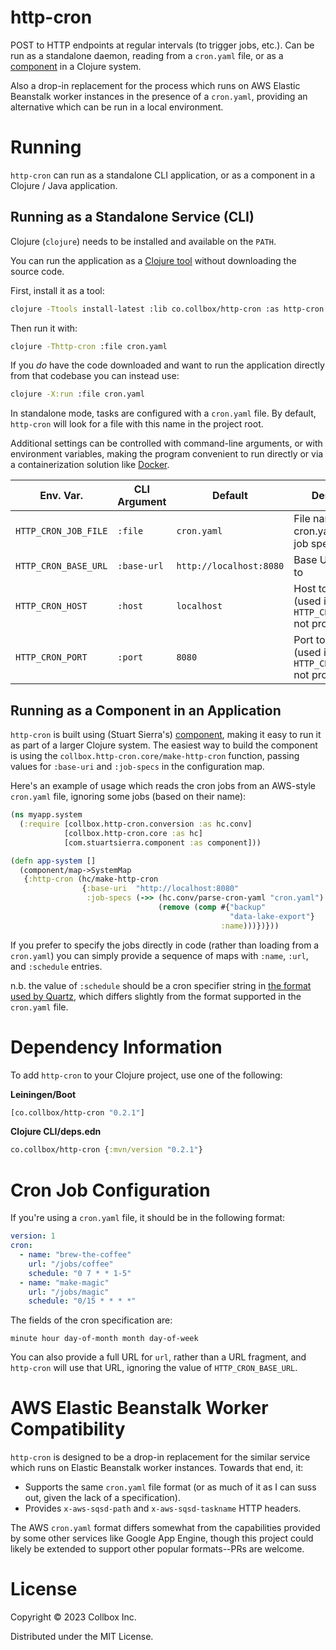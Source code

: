 # http-cron

POST to HTTP endpoints at regular intervals (to trigger jobs, etc.).
Can be run as a standalone daemon, reading from a `cron.yaml` file, or
as a [component][] in a Clojure system.

Also a drop-in replacement for the process which runs on AWS Elastic
Beanstalk worker instances in the presence of a `cron.yaml`, providing
an alternative which can be run in a local environment.

# Running

`http-cron` can run as a standalone CLI application, or as a component
in a Clojure / Java application.

## Running as a Standalone Service (CLI)

Clojure (`clojure`) needs to be installed and available on the `PATH`.

You can run the application as a [Clojure tool][clj-tool] without
downloading the source code.

First, install it as a tool:

```sh
clojure -Ttools install-latest :lib co.collbox/http-cron :as http-cron
```

Then run it with:

```sh
clojure -Thttp-cron :file cron.yaml
```

If you *do* have the code downloaded and want to run the application
directly from that codebase you can instead use:

```sh
clojure -X:run :file cron.yaml
```

In standalone mode, tasks are configured with a `cron.yaml` file.  By
default, `http-cron` will look for a file with this name in the
project root.

Additional settings can be controlled with command-line arguments, or
with environment variables, making the program convenient to run
directly or via a containerization solution like [Docker][].

| Env. Var.            | CLI Argument | Default                 | Description                                                 |
|----------------------|--------------|-------------------------|-------------------------------------------------------------|
| `HTTP_CRON_JOB_FILE` | `:file`      | `cron.yaml`             | File name for cron.yaml-style job specification             |
| `HTTP_CRON_BASE_URL` | `:base-url`  | `http://localhost:8080` | Base URL to POST to                                         |
| `HTTP_CRON_HOST`     | `:host`      | `localhost`             | Host to POST to (used if `HTTP_CRON_BASE_URL` not provided) |
| `HTTP_CRON_PORT`     | `:port`      | `8080`                  | Port to POST to (used if `HTTP_CRON_BASE_URL` not provided) |

## Running as a Component in an Application

`http-cron` is built using (Stuart Sierra's) [component][], making it
easy to run it as part of a larger Clojure system.  The easiest way to
build the component is using the
`collbox.http-cron.core/make-http-cron` function, passing values for
`:base-uri` and `:job-specs` in the configuration map.

Here's an example of usage which reads the cron jobs from an AWS-style
`cron.yaml` file, ignoring some jobs (based on their name):

```clj
(ns myapp.system
  (:require [collbox.http-cron.conversion :as hc.conv]
            [collbox.http-cron.core :as hc]
            [com.stuartsierra.component :as component]))

(defn app-system []
  (component/map->SystemMap
   {:http-cron (hc/make-http-cron
                {:base-uri  "http://localhost:8080"
                 :job-specs (->> (hc.conv/parse-cron-yaml "cron.yaml")
                                 (remove (comp #{"backup"
                                                 "data-lake-export"}
                                               :name)))})}))
```

If you prefer to specify the jobs directly in code (rather than
loading from a `cron.yaml`) you can simply provide a sequence of maps
with `:name`, `:url`, and `:schedule` entries.

n.b. the value of `:schedule` should be a cron specifier string in
[the format used by Quartz][quartz-cron-expressions], which differs
slightly from the format supported in the `cron.yaml` file.

# Dependency Information

To add `http-cron` to your Clojure project, use one of the following:

**Leiningen/Boot**

```clj
[co.collbox/http-cron "0.2.1"]
```

**Clojure CLI/deps.edn**

```clj
co.collbox/http-cron {:mvn/version "0.2.1"}
```

# Cron Job Configuration

If you're using a `cron.yaml` file, it should be in the following
format:

```yaml
version: 1
cron:
  - name: "brew-the-coffee"
    url: "/jobs/coffee"
    schedule: "0 7 * * 1-5"
  - name: "make-magic"
    url: "/jobs/magic"
    schedule: "0/15 * * * *"
```

The fields of the cron specification are:

`minute hour day-of-month month day-of-week`

You can also provide a full URL for `url`, rather than a URL fragment,
and `http-cron` will use that URL, ignoring the value of
`HTTP_CRON_BASE_URL`.

# AWS Elastic Beanstalk Worker Compatibility

`http-cron` is designed to be a drop-in replacement for the similar
service which runs on Elastic Beanstalk worker instances.  Towards
that end, it:

- Supports the same `cron.yaml` file format (or as much of it as I can
  suss out, given the lack of a specification).
- Provides `x-aws-sqsd-path` and `x-aws-sqsd-taskname` HTTP headers.

The AWS `cron.yaml` format differs somewhat from the capabilities
provided by some other services like Google App Engine, though this
project could likely be extended to support other popular formats--PRs
are welcome.

# License

Copyright © 2023 Collbox Inc.

Distributed under the MIT License.

[clj-tool]: https://clojure.org/reference/deps_and_cli#_tool_usage
[component]: https://github.com/stuartsierra/component
[docker]: https://www.docker.com
[quartz-cron-expressions]: http://www.quartz-scheduler.org/documentation/quartz-2.3.0/tutorials/crontrigger.html
